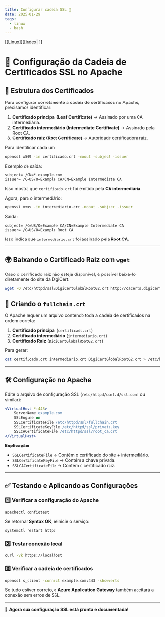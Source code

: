 ```yaml
---
title: Configurar cadeia SSL 📌
date: 2025-01-29
tags:
  - linux
  - bash
---
```

[[Linux]][[index| ]] 
# 📌 Configuração da Cadeia de Certificados SSL no Apache

## 📜 Estrutura dos Certificados

Para configurar corretamente a cadeia de certificados no Apache, precisamos identificar:

1. **Certificado principal (Leaf Certificate)** → Assinado por uma CA intermediária.
2. **Certificado intermediário (Intermediate Certificate)** → Assinado pela Root CA.
3. **Certificado raiz (Root Certificate)** → Autoridade certificadora raiz.

Para identificar cada um:

```bash
openssl x509 -in certificado.crt -noout -subject -issuer
```

Exemplo de saída:

```
subject= /CN=*.example.com
issuer= /C=US/O=Example CA/CN=Example Intermediate CA
```

Isso mostra que `certificado.crt` foi emitido pela **CA intermediária**.

Agora, para o intermediário:

```bash
openssl x509 -in intermediario.crt -noout -subject -issuer
```

Saída:

```
subject= /C=US/O=Example CA/CN=Example Intermediate CA
issuer= /C=US/O=Example Root CA
```

Isso indica que `intermediario.crt` foi assinado pela **Root CA**.

---

## 🌍 **Baixando o Certificado Raiz com `wget`**

Caso o certificado raiz não esteja disponível, é possível baixá-lo diretamente do site da DigiCert:

```bash
wget -O /etc/httpd/ssl/DigiCertGlobalRootG2.crt http://cacerts.digicert.com/DigiCertGlobalRootG2.crt
```

## 🔗 Criando o `fullchain.crt`

O Apache requer um arquivo contendo toda a cadeia de certificados na ordem correta:

1. **Certificado principal** (`certificado.crt`)
2. **Certificado intermediário** (`intermediario.crt`)
3. **Certificado Raiz** (`DigiCertGlobalRootG2.crt`)

Para gerar:

```bash
cat certificado.crt intermediario.crt DigiCertGlobalRootG2.crt > /etc/httpd/ssl/fullchain.crt
```

---

## 🛠️ Configuração no Apache

Edite o arquivo de configuração SSL (`/etc/httpd/conf.d/ssl.conf` ou similar):

```apache
<VirtualHost *:443>
    ServerName example.com
    SSLEngine on
    SSLCertificateFile /etc/httpd/ssl/fullchain.crt
    SSLCertificateKeyFile /etc/httpd/ssl/private.key
    SSLCACertificateFile /etc/httpd/ssl/root_ca.crt
</VirtualHost>
```

**Explicação:**

- `SSLCertificateFile` → Contém o certificado do site + intermediário.
- `SSLCertificateKeyFile` → Contém a chave privada.
- `SSLCACertificateFile` → Contém o certificado raiz.

---

## ✅ Testando e Aplicando as Configurações

### 1️⃣ Verificar a configuração do Apache

```bash
apachectl configtest
```

Se retornar **Syntax OK**, reinicie o serviço:

```bash
systemctl restart httpd
```

### 2️⃣ Testar conexão local

```bash
curl -vk https://localhost
```

### 3️⃣ Verificar a cadeia de certificados

```bash
openssl s_client -connect example.com:443 -showcerts
```

Se tudo estiver correto, o **Azure Application Gateway** também aceitará a conexão sem erros de SSL.

---

🚀 **Agora sua configuração SSL está pronta e documentada!**
